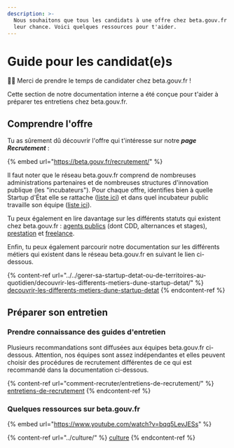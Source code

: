 ```yaml
---
description: >-
  Nous souhaitons que tous les candidats à une offre chez beta.gouv.fr aient
  leur chance. Voici quelques ressources pour t'aider.
---
```


# Guide pour les candidat(e)s

👋🏽 Merci de prendre le temps de candidater chez beta.gouv.fr !

Cette section de notre documentation interne a été conçue pour t'aider à préparer tes entretiens chez beta.gouv.fr.

## Comprendre l'offre

Tu as sûrement dû découvrir l'offre qui t'intéresse sur notre _**page Recrutement**_ :

{% embed url="https://beta.gouv.fr/recrutement/" %}

Il faut noter que le réseau beta.gouv.fr comprend de nombreuses administrations partenaires et de nombreuses structures d'innovation publique (les "incubateurs"). Pour chaque offre, identifies bien à quelle Startup d'État elle se rattache ([liste ici](https://beta.gouv.fr/startups/)) et dans quel incubateur public travaille son équipe ([liste ici](https://beta.gouv.fr/communaute/)).

Tu peux également en lire davantage sur les différents statuts qui existent chez beta.gouv.fr : [agents publics](../bienvenue/les-differents-statuts/fonctionnaires-et-contractuels-de-la-fonction-publique.md) (dont CDD, alternances et stages), [prestation](../bienvenue/les-differents-statuts/salaries-des-societes-de-prestation.md) et [freelance](../bienvenue/les-differents-statuts/independants-freelances/devenir-freelance/).

Enfin, tu peux également parcourir notre documentation sur les différents métiers qui existent dans le réseau beta.gouv.fr en suivant le lien ci-dessous.

{% content-ref url="../../gerer-sa-startup-detat-ou-de-territoires-au-quotidien/decouvrir-les-differents-metiers-dune-startup-detat/" %}
[decouvrir-les-differents-metiers-dune-startup-detat](../../gerer-sa-startup-detat-ou-de-territoires-au-quotidien/decouvrir-les-differents-metiers-dune-startup-detat/)
{% endcontent-ref %}

## Préparer son entretien

### Prendre connaissance des guides d'entretien

Plusieurs recommandations sont diffusées aux équipes beta.gouv.fr ci-dessous. Attention, nos équipes sont assez indépendantes et elles peuvent choisir des procédures de recrutement différentes de ce qui est recommandé dans la documentation ci-dessous.

{% content-ref url="comment-recruter/entretiens-de-recrutement/" %}
[entretiens-de-recrutement](comment-recruter/entretiens-de-recrutement/)
{% endcontent-ref %}

### Quelques ressources sur beta.gouv.fr

{% embed url="https://www.youtube.com/watch?v=bqq5LevJESs" %}

{% content-ref url="../culture/" %}
[culture](../culture/)
{% endcontent-ref %}
